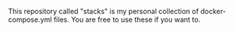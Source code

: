 This repository called "stacks" is my personal collection of docker-compose.yml files. You are free to use these if you want to.
